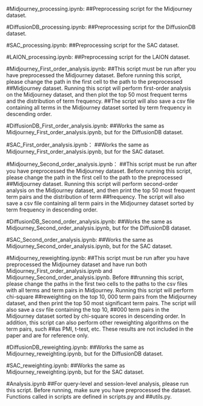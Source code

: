 #Midjourney_processing.ipynb:
##Preprocessing script for the Midjourney dataset.


#DiffusionDB_processing.ipynb:
##Preprocessing script for the DiffusionDB dataset.


#SAC_processing.ipynb:
##Preprocessing script for the SAC dataset.


#LAION_processing.ipynb:
##Preprocessing script for the LAION dataset.


#Midjourney_First_order_analysis.ipynb:
##This script must be run after you have preprocessed the Midjourney dataset. Before running this script, please change the path in the first cell to the path to the preprocessed ##Midjourney dataset. Running this script will perform first-order analysis on the Midjourney dataset, and then plot the top 50 most frequent terms and the distribution of term frequency. ##The script will also save a csv file containing all terms in the Midjourney dataset sorted by term frequency in descending order.


#DiffusionDB_First_order_analysis.ipynb:
##Works the same as Midjourney_First_order_analysis.ipynb, but for the DiffusionDB dataset.


#SAC_First_order_analysis.ipynb：
##Works the same as Midjourney_First_order_analysis.ipynb, but for the SAC dataset.


#Midjourney_Second_order_analysis.ipynb：
##This script must be run after you have preprocessed the Midjourney dataset. Before running this script, please change the path in the first cell to the path to the preprocessed ##Midjourney dataset. Running this script will perform second-order analysis on the Midjourney dataset, and then print the top 50 most frequent term pairs and the distribution of term ##frequency. The script will also save a csv file containing all term pairs in the Midjourney dataset sorted by term frequency in descending order.


#DiffusionDB_Second_order_analysis.ipynb:
##Works the same as Midjourney_Second_order_analysis.ipynb, but for the DiffusionDB dataset.


#SAC_Second_order_analysis.ipynb:
##Works the same as Midjourney_Second_order_analysis.ipynb, but for the SAC dataset.


#Midjourney_reweighting.ipynb:
##This script must be run after you have preprocessed the Midjourney dataset and have run both Midjourney_First_order_analysis.ipynb and Midjourney_Second_order_analysis.ipynb. Before ##running this script, please change the paths in the first two cells to the paths to the csv files with all terms and term pairs in Midjourney. Running this script will perform chi-square ##reweighting on the top 10, 000 term pairs from the Midjourney dataset, and then print the top 50 most significant term pairs. The script will also save a csv file containing the top 10, ##000 term pairs in the Midjourney dataset sorted by chi-square scores in descending order. In addition, this script can also perform other reweighting algorithms on the term pairs, such ##as PMI, t-test, etc. These results are not included in the paper and are for reference only.


#DiffusionDB_reweighting.ipynb:
##Works the same as Midjourney_reweighting.ipynb, but for the DiffusionDB dataset.


#SAC_reweighting.ipynb:
##Works the same as Midjourney_reweighting.ipynb, but for the SAC dataset.


#Analysis.ipynb
##For query-level and session-level analysis, please run this script. Before running, make sure you have preprocessed the dataset. Functions called in scripts are defined in scripts.py and ##utils.py.